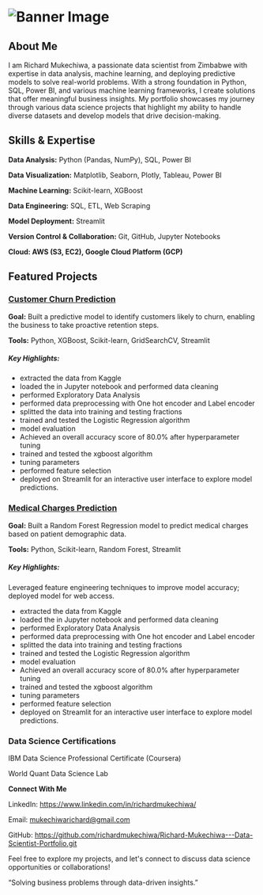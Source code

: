 # ![Banner Image](https://github.com/richardmukechiwa/Richard-Mukechiwa---Data-Scientist-Portfolio/blob/main/RichardMukechiwa-DataScientistBuildingSolutionsthroughData-ezgif.com-video-to-gif-converter.gif)


## **About Me**

I am Richard Mukechiwa, a passionate data scientist from Zimbabwe with expertise in data analysis, machine learning, and deploying predictive models to solve real-world problems. With a strong foundation in Python, SQL, Power BI, and various machine learning frameworks, I create solutions that offer meaningful business insights. My portfolio showcases my journey through various data science projects that highlight my ability to handle diverse datasets and develop models that drive decision-making.

## **Skills & Expertise**

**Data Analysis:** Python (Pandas, NumPy), SQL, Power BI

**Data Visualization:** Matplotlib, Seaborn, Plotly, Tableau, Power BI

**Machine Learning:** Scikit-learn, XGBoost

**Data Engineering:** SQL, ETL, Web Scraping

**Model Deployment:** Streamlit

**Version Control & Collaboration:** Git, GitHub, Jupyter Notebooks

**Cloud: AWS (S3, EC2), Google Cloud Platform (GCP)**

## **Featured Projects**

### [Customer Churn Prediction](https://github.com/richardmukechiwa/Churn-Prediction-Classification-Model.git)
   
**Goal:** Built a predictive model to identify customers likely to churn, enabling the business to take proactive retention steps.

**Tools:** Python, XGBoost, Scikit-learn, GridSearchCV, Streamlit

##### **Key Highlights:**
- extracted the data from Kaggle
- loaded the in Jupyter notebook  and performed data cleaning
- performed Exploratory Data Analysis
- performed data preprocessing with One hot encoder and Label encoder
- splitted the data into training and testing fractions
- trained  and tested the Logistic Regression algorithm
- model evaluation
- Achieved an overall accuracy score of 80.0% after hyperparameter tuning
- trained and tested the xgboost algorithm
- tuning parameters
- performed feature selection
- deployed on Streamlit for an interactive user interface to explore model predictions.


### [Medical Charges Prediction](https://github.com/richardmukechiwa/Medical_Charges-Prediction-Random-Forest-Regression.git)

**Goal:**  Built a Random Forest Regression model to predict medical charges based on patient demographic data.

**Tools:**  Python, Scikit-learn, Random Forest, Streamlit

##### Key Highlights:
Leveraged feature engineering techniques to improve model accuracy; deployed model for web access.
- extracted the data from Kaggle
- loaded the in Jupyter notebook  and performed data cleaning
- performed Exploratory Data Analysis
- performed data preprocessing with One hot encoder and Label encoder
- splitted the data into training and testing fractions
- trained  and tested the Logistic Regression algorithm
- model evaluation
- Achieved an overall accuracy score of 80.0% after hyperparameter tuning
- trained and tested the xgboost algorithm
- tuning parameters
- performed feature selection
- deployed on Streamlit for an interactive user interface to explore model predictions.


### Data Science Certifications

IBM Data Science Professional Certificate (Coursera)

World Quant Data Science Lab



**Connect With Me**

LinkedIn: https://www.linkedin.com/in/richardmukechiwa/

Email: mukechiwarichard@gmail.com

GitHub: https://github.com/richardmukechiwa/Richard-Mukechiwa---Data-Scientist-Portfolio.git

Feel free to explore my projects, and let's connect to discuss data science opportunities or collaborations!

“Solving business problems through data-driven insights.”






